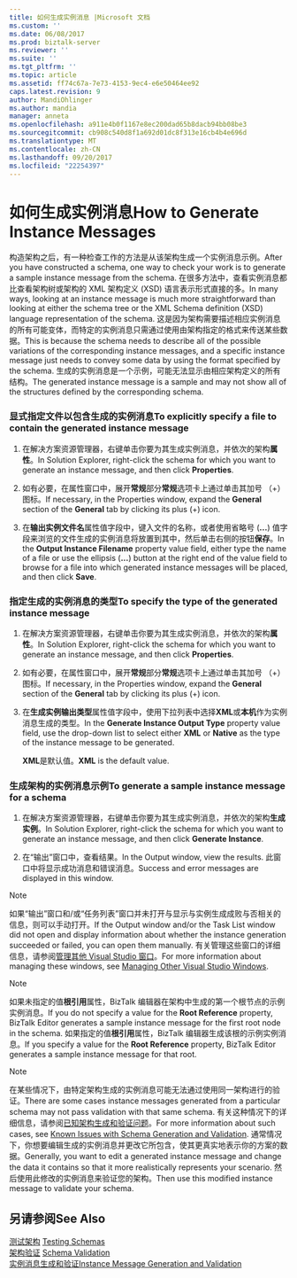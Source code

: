 ```yaml
---
title: 如何生成实例消息 |Microsoft 文档
ms.custom: ''
ms.date: 06/08/2017
ms.prod: biztalk-server
ms.reviewer: ''
ms.suite: ''
ms.tgt_pltfrm: ''
ms.topic: article
ms.assetid: ff74c67a-7e73-4153-9ec4-e6e50464ee92
caps.latest.revision: 9
author: MandiOhlinger
ms.author: mandia
manager: anneta
ms.openlocfilehash: a911e4b0f1167e8ec200dad65b8dacb94bb08be3
ms.sourcegitcommit: cb908c540d8f1a692d01dc8f313e16cb4b4e696d
ms.translationtype: MT
ms.contentlocale: zh-CN
ms.lasthandoff: 09/20/2017
ms.locfileid: "22254397"
---
```

# <a name="how-to-generate-instance-messages"></a><span data-ttu-id="f21c1-102">如何生成实例消息</span><span class="sxs-lookup"><span data-stu-id="f21c1-102">How to Generate Instance Messages</span></span>
<span data-ttu-id="f21c1-103">构造架构之后，有一种检查工作的方法是从该架构生成一个实例消息示例。</span><span class="sxs-lookup"><span data-stu-id="f21c1-103">After you have constructed a schema, one way to check your work is to generate a sample instance message from the schema.</span></span> <span data-ttu-id="f21c1-104">在很多方法中，查看实例消息都比查看架构树或架构的 XML 架构定义 (XSD) 语言表示形式直接的多。</span><span class="sxs-lookup"><span data-stu-id="f21c1-104">In many ways, looking at an instance message is much more straightforward than looking at either the schema tree or the XML Schema definition (XSD) language representation of the schema.</span></span> <span data-ttu-id="f21c1-105">这是因为架构需要描述相应实例消息的所有可能变体，而特定的实例消息只需通过使用由架构指定的格式来传送某些数据。</span><span class="sxs-lookup"><span data-stu-id="f21c1-105">This is because the schema needs to describe all of the possible variations of the corresponding instance messages, and a specific instance message just needs to convey some data by using the format specified by the schema.</span></span> <span data-ttu-id="f21c1-106">生成的实例消息是一个示例，可能无法显示由相应架构定义的所有结构。</span><span class="sxs-lookup"><span data-stu-id="f21c1-106">The generated instance message is a sample and may not show all of the structures defined by the corresponding schema.</span></span>  
  
### <a name="to-explicitly-specify-a-file-to-contain-the-generated-instance-message"></a><span data-ttu-id="f21c1-107">显式指定文件以包含生成的实例消息</span><span class="sxs-lookup"><span data-stu-id="f21c1-107">To explicitly specify a file to contain the generated instance message</span></span>  
  
1.  <span data-ttu-id="f21c1-108">在解决方案资源管理器，右键单击你要为其生成实例消息，并依次的架构**属性**。</span><span class="sxs-lookup"><span data-stu-id="f21c1-108">In Solution Explorer, right-click the schema for which you want to generate an instance message, and then click **Properties**.</span></span>  
  
2.  <span data-ttu-id="f21c1-109">如有必要，在属性窗口中，展开**常规**部分**常规**选项卡上通过单击其加号 （+） 图标。</span><span class="sxs-lookup"><span data-stu-id="f21c1-109">If necessary, in the Properties window, expand the **General** section of the **General** tab by clicking its plus (+) icon.</span></span>  
  
3.  <span data-ttu-id="f21c1-110">在**输出实例文件名**属性值字段中，键入文件的名称，或者使用省略号 (**...**) 值字段来浏览的文件生成的实例消息将放置到其中，然后单击右侧的按钮**保存**。</span><span class="sxs-lookup"><span data-stu-id="f21c1-110">In the **Output Instance Filename** property value field, either type the name of a file or use the ellipsis (**...**) button at the right end of the value field to browse for a file into which generated instance messages will be placed, and then click **Save**.</span></span>  
  
### <a name="to-specify-the-type-of-the-generated-instance-message"></a><span data-ttu-id="f21c1-111">指定生成的实例消息的类型</span><span class="sxs-lookup"><span data-stu-id="f21c1-111">To specify the type of the generated instance message</span></span>  
  
1.  <span data-ttu-id="f21c1-112">在解决方案资源管理器，右键单击你要为其生成实例消息，并依次的架构**属性**。</span><span class="sxs-lookup"><span data-stu-id="f21c1-112">In Solution Explorer, right-click the schema for which you want to generate an instance message, and then click **Properties**.</span></span>  
  
2.  <span data-ttu-id="f21c1-113">如有必要，在属性窗口中，展开**常规**部分**常规**选项卡上通过单击其加号 （+） 图标。</span><span class="sxs-lookup"><span data-stu-id="f21c1-113">If necessary, in the Properties window, expand the **General** section of the **General** tab by clicking its plus (+) icon.</span></span>  
  
3.  <span data-ttu-id="f21c1-114">在**生成实例输出类型**属性值字段中，使用下拉列表中选择**XML**或**本机**作为实例消息生成的类型。</span><span class="sxs-lookup"><span data-stu-id="f21c1-114">In the **Generate Instance Output Type** property value field, use the drop-down list to select either **XML** or **Native** as the type of the instance message to be generated.</span></span>  
  
     <span data-ttu-id="f21c1-115">**XML**是默认值。</span><span class="sxs-lookup"><span data-stu-id="f21c1-115">**XML** is the default value.</span></span>  
  
### <a name="to-generate-a-sample-instance-message-for-a-schema"></a><span data-ttu-id="f21c1-116">生成架构的实例消息示例</span><span class="sxs-lookup"><span data-stu-id="f21c1-116">To generate a sample instance message for a schema</span></span>  
  
1.  <span data-ttu-id="f21c1-117">在解决方案资源管理器，右键单击你要为其生成实例消息，并依次的架构**生成实例**。</span><span class="sxs-lookup"><span data-stu-id="f21c1-117">In Solution Explorer, right-click the schema for which you want to generate an instance message, and then click **Generate Instance**.</span></span>  
  
2.  <span data-ttu-id="f21c1-118">在“输出”窗口中，查看结果。</span><span class="sxs-lookup"><span data-stu-id="f21c1-118">In the Output window, view the results.</span></span> <span data-ttu-id="f21c1-119">此窗口中将显示成功消息和错误消息。</span><span class="sxs-lookup"><span data-stu-id="f21c1-119">Success and error messages are displayed in this window.</span></span>  
  
> [!NOTE]
>  <span data-ttu-id="f21c1-120">如果“输出”窗口和/或“任务列表”窗口并未打开与显示与实例生成成败与否相关的信息，则可以手动打开。</span><span class="sxs-lookup"><span data-stu-id="f21c1-120">If the Output window and/or the Task List window did not open and display information about whether the instance generation succeeded or failed, you can open them manually.</span></span> <span data-ttu-id="f21c1-121">有关管理这些窗口的详细信息，请参阅[管理其他 Visual Studio 窗口](../core/how-to-manage-other-visual-studio-windows.md)。</span><span class="sxs-lookup"><span data-stu-id="f21c1-121">For more information about managing these windows, see [Managing Other Visual Studio Windows](../core/how-to-manage-other-visual-studio-windows.md).</span></span>  
  
> [!NOTE]
>  <span data-ttu-id="f21c1-122">如果未指定的值**根引用**属性，BizTalk 编辑器在架构中生成的第一个根节点的示例实例消息。</span><span class="sxs-lookup"><span data-stu-id="f21c1-122">If you do not specify a value for the **Root Reference** property, BizTalk Editor generates a sample instance message for the first root node in the schema.</span></span> <span data-ttu-id="f21c1-123">如果指定的值**根引用**属性，BizTalk 编辑器生成该根的示例实例消息。</span><span class="sxs-lookup"><span data-stu-id="f21c1-123">If you specify a value for the **Root Reference** property, BizTalk Editor generates a sample instance message for that root.</span></span>  
  
> [!NOTE]
>  <span data-ttu-id="f21c1-124">在某些情况下，由特定架构生成的实例消息可能无法通过使用同一架构进行的验证。</span><span class="sxs-lookup"><span data-stu-id="f21c1-124">There are some cases instance messages generated from a particular schema may not pass validation with that same schema.</span></span> <span data-ttu-id="f21c1-125">有关这种情况下的详细信息，请参阅[已知架构生成和验证问题](../core/known-issues-with-schema-generation-and-validation.md)。</span><span class="sxs-lookup"><span data-stu-id="f21c1-125">For more information about such cases, see [Known Issues with Schema Generation and Validation](../core/known-issues-with-schema-generation-and-validation.md).</span></span> <span data-ttu-id="f21c1-126">通常情况下，你想要编辑生成的实例消息并更改它所包含，使其更真实地表示你的方案的数据。</span><span class="sxs-lookup"><span data-stu-id="f21c1-126">Generally, you want to edit a generated instance message and change the data it contains so that it more realistically represents your scenario.</span></span> <span data-ttu-id="f21c1-127">然后使用此修改的实例消息来验证您的架构。</span><span class="sxs-lookup"><span data-stu-id="f21c1-127">Then use this modified instance message to validate your schema.</span></span>  
  
## <a name="see-also"></a><span data-ttu-id="f21c1-128">另请参阅</span><span class="sxs-lookup"><span data-stu-id="f21c1-128">See Also</span></span>  
 <span data-ttu-id="f21c1-129">[测试架构](../core/testing-schemas.md) </span><span class="sxs-lookup"><span data-stu-id="f21c1-129">[Testing Schemas](../core/testing-schemas.md) </span></span>  
 <span data-ttu-id="f21c1-130">[架构验证](../core/schema-validation1.md) </span><span class="sxs-lookup"><span data-stu-id="f21c1-130">[Schema Validation](../core/schema-validation1.md) </span></span>  
 [<span data-ttu-id="f21c1-131">实例消息生成和验证</span><span class="sxs-lookup"><span data-stu-id="f21c1-131">Instance Message Generation and Validation</span></span>](../core/instance-message-generation-and-validation.md)
